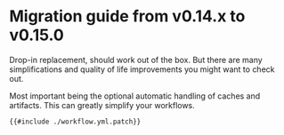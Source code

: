# Migration guide from v0.14.x to v0.15.0

Drop-in replacement, should work out of the box. But there are many simplifications and quality of life improvements you might want to check out.

Most important being the optional automatic handling of caches and artifacts. This can greatly simplify your workflows.

```patch
{{#include ./workflow.yml.patch}}
```
